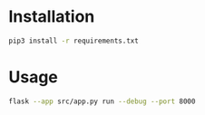 # Installation

```bash
pip3 install -r requirements.txt
```

# Usage

```bash
flask --app src/app.py run --debug --port 8000
```

